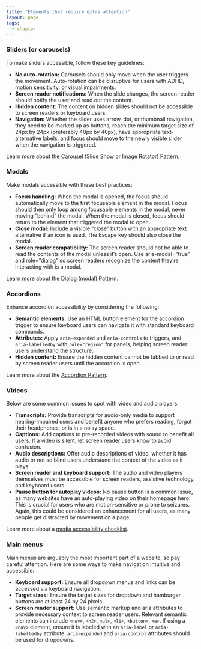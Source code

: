 ```yaml
---
title: "Elements that require extra attention"
layout: page
tags:
  - chapter
---
```


### Sliders (or carousels)
To make sliders accessible, follow these key guidelines:
- **No auto-rotation:** Carousels should only move when the user triggers the movement. Auto-rotation can be disruptive for users with ADHD, motion sensitivity, or visual impairments. 
- **Screen reader notifications:** When the slide changes, the screen reader should notify the user and read out the content. 
- **Hidden content:** The content on hidden slides should not be accessible to screen readers or keyboard users.
- **Navigation:** Whether the slider uses arrow, dot, or thumbnail navigation, they need to be marked up as buttons, reach the minimum target size of 24px by 24px (preferably 40px by 40px), have appropriate text-alternative labels, and focus should move to the newly visible slider when the navigation is triggered.

Learn more about the [Carousel (Slide Show or Image Rotator) Pattern](https://www.w3.org/WAI/ARIA/apg/patterns/carousel/).

### Modals
Make modals accessible with these best practices: 
- **Focus handling:** When the modal is opened, the focus should automatically move to the first focusable element in the modal. Focus should then only loop among focusable elements in the modal, never moving “behind” the modal. When the modal is closed, focus should return to the element that triggered the modal to open.
- **Close modal:** Include a visible “close” button with an appropriate text alternative if an icon is used. The Escape key should also close the modal.
- **Screen reader compatibility:** The screen reader should not be able to read the contents of the modal unless it’s open. Use aria-modal=”true” and role=”dialog”  so screen readers recognize the content they’re interacting with is a modal.

Learn more about the [Dialog (modal) Pattern](https://www.w3.org/WAI/ARIA/apg/patterns/dialog-modal/).

### Accordions
Enhance accordion accessibility by considering the following:
- **Semantic elements:** Use an HTML button element for the accordion trigger to ensure keyboard users can navigate it with standard keyboard commands.
- **Attributes:** Apply `aria-expanded` and `aria-controls` to triggers, and `aria-labelledby` with `role="region"` for panels, helping screen reader users understand the structure.
- **Hidden content:** Ensure the hidden content cannot be tabbed to or read by screen reader users until the accordion is open.

Learn more about the [Accordion Pattern](https://www.w3.org/WAI/ARIA/apg/patterns/accordion/).

### Videos
Below are some common issues to spot with video and audio players:
- **Transcripts:** Provide transcripts for audio-only media to support hearing-impaired users and benefit anyone who prefers reading, forgot their headphones, or is in a noisy space.
- **Captions:** Add captions to pre-recorded videos with sound to benefit all users. If a video is silent, let screen reader users know to avoid confusion.
- **Audio descriptions:** Offer audio descriptions of video, whether it has audio or not so blind users understand the context of the video as it plays.
- **Screen reader and keyboard support:** The audio and video players themselves must be accessible for screen readers, assistive technology, and keyboard users. 
- **Pause button for autoplay videos:** No pause button is a common issue, as many websites have an auto-playing video on their homepage hero. This is crucial for users who are motion-sensitive or prone to seizures. Again, this could be considered an enhancement for all users, as many people get distracted by movement on a page.

Learn more about a [media accessibility checklist](https://www.w3.org/WAI/media/av/planning/).

### Main menus
Main menus are arguably the most important part of a website, so pay careful attention. Here are some ways to make navigation intuitive and accessible:
- **Keyboard support:** Ensure all dropdown menus and links can be accessed via keyboard navigation.
- **Target sizes:** Ensure the target sizes for dropdown and hamburger buttons are at least 24 by 24 pixels. 
- **Screen reader support:** Use semantic markup and aria attributes to provide necessary context to screen reader users. Relevant semantic elements can include `<nav>`, `<h2>`, `<ul>`, `<li>`, `<button>`, `<a>`. If using a `<nav>` element, ensure it is labeled with an `aria-label` or `aria-labelledby` attribute. `aria-expanded` and `aria-control` attributes should be used for dropdowns.
